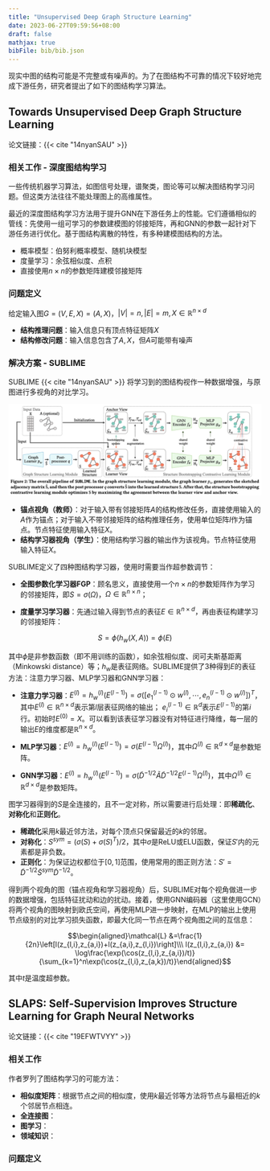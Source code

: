 ```yaml
---
title: "Unsupervised Deep Graph Structure Learning"
date: 2023-06-27T09:59:56+08:00
draft: false
mathjax: true
bibFile: bib/bib.json
---
```


现实中图的结构可能是不完整或有噪声的。为了在图结构不可靠的情况下较好地完成下游任务，研究者提出了如下的图结构学习算法。

## Towards Unsupervised Deep Graph Structure Learning 

论文链接：{{< cite "14nyanSAU" >}}

### 相关工作 - 深度图结构学习

一些传统机器学习算法，如图信号处理，谱聚类，图论等可以解决图结构学习问题。但这类方法往往不能处理图上的高维属性。

最近的深度图结构学习方法用于提升GNN在下游任务上的性能。它们遵循相似的管线：先使用一组可学习的参数建模图的邻接矩阵，再和GNN的参数一起针对下游任务进行优化。基于图结构离散的特性，有多种建模图结构的方法。

- 概率模型：伯努利概率模型、随机块模型
- 度量学习：余弦相似度、点积
- 直接使用$n\times n$的参数矩阵建模邻接矩阵

### 问题定义

给定输入图$G=(V,E,X)=(A,X)$，$|V|=n,|E|=m,X\in\mathbb{R}^{n\times d}$

- **结构推理问题**：输入信息只有顶点特征矩阵$X$
- **结构修改问题**：输入信息包含了$A,X$，但$A$可能带有噪声

### 解决方案 - SUBLIME

SUBLIME {{< cite "14nyanSAU" >}} 将学习到的图结构视作一种数据增强，与原图进行多视角的对比学习。

<img src="iShot_2023-06-27_10.22.17.png" />

- **锚点视角（教师）**：对于输入带有邻接矩阵$A$的结构修改任务，直接使用输入的$A$作为锚点；对于输入不带邻接矩阵的结构推理任务，使用单位矩阵$I$作为锚点。节点特征使用输入特征$X$。
- **结构学习器视角（学生）**：使用结构学习器的输出作为该视角。节点特征使用输入特征$X$。

SUBLIME定义了四种图结构学习器，使用时需要当作超参数调节：

- **全图参数化学习器FGP**：顾名思义，直接使用一个$n\times n$的参数矩阵作为学习的邻接矩阵，即$S=\sigma(\Omega)$，$\Omega\in\mathbb{R}^{n\times n}$；

- **度量学习学习器**：先通过输入得到节点的表征$E\in\mathbb{R}^{n\times d}$，再由表征构建学习的邻接矩阵：

$$S=\phi(h_w(X,A))=\phi(E)$$

其中$\phi$是非参数函数（即不用训练的函数），如余弦相似度、闵可夫斯基距离（Minkowski distance）等；$h_w$是表征网络。SUBLIME提供了3种得到$E$的表征方法：注意力学习器、MLP学习器和GNN学习器：

- **注意力学习器**：$E^{(l)}=h_w^{(l)}(E^{(l-1)})=\sigma([e_1^{(l-1)}\odot w^{(l)},\cdots,e_n^{(l-1)}\odot w^{(l)}])^T$，其中$E^{(l)}\in\mathbb{R}^{n\times d}$表示第$l$层表征网络的输出；
$e_i^{(l-1)}\in\mathbb{R}^d$表示$E^{(l-1)}$的第$i$行。初始时$E^{(0)}=X$。可以看到该表征学习器没有对特征进行降维，每一层的输出$E$的维度都是$\mathbb{R}^{n\times d}$。

- **MLP学习器**：$E^{(l)}=h_w^{(l)}(E^{(l-1)})=\sigma(E^{(l-1)}\Omega^{(l)})$，其中$\Omega^{(l)}\in\mathbb{R}^{d\times d}$是参数矩阵。
- **GNN学习器**：$E^{(l)}=h_w^{(l)}(E^{(l-1)})=\sigma(\tilde{D}^{-1/2}\tilde{A}\tilde{D}^{-1/2}E^{(l-1)}\Omega^{(l)})$，其中$\Omega^{(l)}\in\mathbb{R}^{d\times d}$是参数矩阵。

图学习器得到的$S$是全连接的，且不一定对称，所以需要进行后处理：即**稀疏化**、**对称化**和**正则化**。

- **稀疏化**采用$k$最近邻方法，对每个顶点只保留最近的$k$的邻居。
- **对称化**：$S^{sym}=(\sigma(S)+\sigma(S)^T)/2$，其中$\sigma$是ReLU或ELU函数，保证$S'$内的元素都是非负数。
- **正则化**：为保证边权都位于$[0,1]$范围，使用常用的图正则方法：$S'=\tilde{D}^{-1/2}\tilde{S}^{sym}\tilde{D}^{-1/2}$。

得到两个视角的图（锚点视角和学习器视角）后，SUBLIME对每个视角做进一步的数据增强，包括特征扰动和边的扰动。接着，使用GNN编码器（这里使用GCN）将两个视角的图映射到欧氏空间，再使用MLP进一步映射，在MLP的输出上使用节点级别的对比学习损失函数，即最大化同一节点在两个视角图之间的互信息：

$$\begin{aligned}\mathcal{L} &=\frac{1}{2n}\left[l(z_{l,i},z_{a,i})+l(z_{a,i},z_{l,i})\right]\\\ 
l(z_{l,i},z_{a,i}) &= \log\frac{\exp(\cos(z_{l,i},z_{a,i})/t)}{\sum_{k=1}^n\exp(\cos(z_{l,i},z_{a,k})/t)}\end{aligned}$$

其中$t$是温度超参数。

## SLAPS: Self-Supervision Improves Structure Learning for Graph Neural Networks

论文链接：{{< cite "19EFWTVYY" >}}

### 相关工作

作者罗列了图结构学习的可能方法：

- **相似度矩阵**：根据节点之间的相似度，使用$k$最近邻等方法将节点与最相近的$k$个邻居节点相连。
- **全连接图**：
- **图学习**：
- **领域知识**：

### 问题定义


